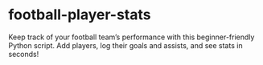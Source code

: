 # football-player-stats
Keep track of your football team’s performance with this beginner-friendly Python script. Add players, log their goals and assists, and see stats in seconds!
